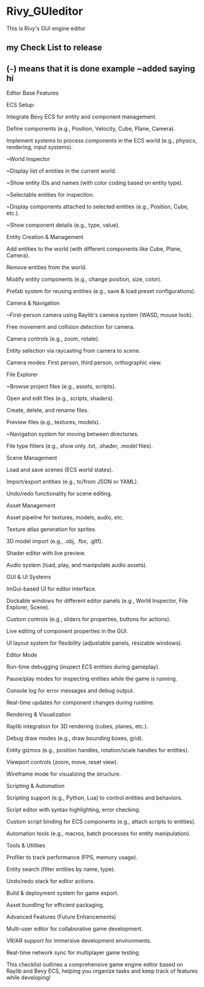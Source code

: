 # Rivy_GUIeditor
This is Rivy's GUI engine editor 

my Check List to release
---
(` ~ `) means that it is done example ~added saying hi 
---
Editor Base Features

ECS Setup:

Integrate Bevy ECS for entity and component management.

Define components (e.g., Position, Velocity, Cube, Plane, Camera).

Implement systems to process components in the ECS world (e.g., physics, rendering, input systems).

~World Inspector

~Display list of entities in the current world.

~Show entity IDs and names (with color coding based on entity type).

~Selectable entities for inspection.

~Display components attached to selected entities (e.g., Position, Cube, etc.).

~Show component details (e.g., type, value).

Entity Creation & Management

Add entities to the world (with different components like Cube, Plane, Camera).

Remove entities from the world.

Modify entity components (e.g., change position, size, color).

Prefab system for reusing entities (e.g., save & load preset configurations).

Camera & Navigation

~First-person camera using Raylib's camera system (WASD, mouse look).

Free movement and collision detection for camera.

Camera controls (e.g., zoom, rotate).

Entity selection via raycasting from camera to scene.

Camera modes: First person, third person, orthographic view.

File Explorer

~Browse project files (e.g., assets, scripts).

Open and edit files (e.g., scripts, shaders).

Create, delete, and rename files.

Preview files (e.g., textures, models).

~Navigation system for moving between directories.

File type filters (e.g., show only .txt, .shader, .model files).

Scene Management

Load and save scenes (ECS world states).

Import/export entities (e.g., to/from JSON or YAML).

Undo/redo functionality for scene editing.

Asset Management

Asset pipeline for textures, models, audio, etc.

Texture atlas generation for sprites.

3D model import (e.g., .obj, .fbx, .gltf).

Shader editor with live preview.

Audio system (load, play, and manipulate audio assets).

GUI & UI Systems

ImGui-based UI for editor interface.

Dockable windows for different editor panels (e.g., World Inspector, File Explorer, Scene).

Custom controls (e.g., sliders for properties, buttons for actions).

Live editing of component properties in the GUI.

UI layout system for flexibility (adjustable panels, resizable windows).

Editor Mode

Run-time debugging (inspect ECS entities during gameplay).

Pause/play modes for inspecting entities while the game is running.

Console log for error messages and debug output.

Real-time updates for component changes during runtime.

Rendering & Visualization

Raylib integration for 3D rendering (cubes, planes, etc.).

Debug draw modes (e.g., draw bounding boxes, grid).

Entity gizmos (e.g., position handles, rotation/scale handles for entities).

Viewport controls (zoom, move, reset view).

Wireframe mode for visualizing the structure.

Scripting & Automation

Scripting support (e.g., Python, Lua) to control entities and behaviors.

Script editor with syntax highlighting, error checking.

Custom script binding for ECS components (e.g., attach scripts to entities).

Automation tools (e.g., macros, batch processes for entity manipulation).

Tools & Utilities

Profiler to track performance (FPS, memory usage).

Entity search (filter entities by name, type).

Undo/redo stack for editor actions.

Build & deployment system for game export.

Asset bundling for efficient packaging.

Advanced Features (Future Enhancements)

Multi-user editor for collaborative game development.

VR/AR support for immersive development environments.

Real-time network sync for multiplayer game testing.

This checklist outlines a comprehensive game engine editor based on Raylib and Bevy ECS, helping you organize tasks and keep track of features while developing!
